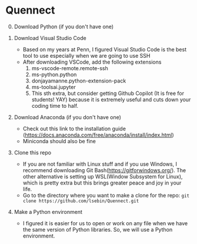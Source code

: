 # Quennect

0. Download Python (if you don't have one)

1. Download Visual Studio Code
   * Based on my years at Penn, I figured Visual Studio Code is the best tool to use especially when we are going to use SSH
   * After downloading VSCode, add the following extensions
     1. ms-vscode-remote.remote-ssh
     2. ms-python.python
     3. donjayamanne.python-extension-pack
     4. ms-toolsai.jupyter
     5. This sth extra, but consider getting Github Copilot (It is free for students! YAY) because it is extremely useful and cuts down your coding time to half.
    
2. Download Anaconda (if you don't have one)
   * Check out this link to the installation guide (https://docs.anaconda.com/free/anaconda/install/index.html)
   * Miniconda should also be fine
  
3. Clone this repo
   * If you are not familiar with Linux stuff and if you use Windows, I recommend downloading Git Bash(https://gitforwindows.org/). The other alternative is setting up WSL(Window Subsystem for Linux), which is pretty extra but this brings greater peace and joy in your life.
   * Go to the directory where you want to make a clone for the repo:
       `git clone https://github.com/lsebin/Quennect.git`

  
4. Make a Python environment
   * I figured it is easier for us to open or work on any file when we have the same version of Python libraries. So, we will use a Python environment.
  
